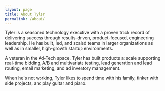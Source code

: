 ```yaml
---
layout: page
title: About Tyler
permalink: /about/
---
```


<p>Tyler is a seasoned technology executive with a proven track record of delivering success through results-driven, product-focused, engineering leadership. He has built, led, and scaled teams in larger organizations as well as in smaller, high-growth startup environments.

<p>
A veteran in the Ad-Tech space, Tyler has built products at scale supporting real-time bidding, A/B and multivariate testing, lead generation and lead routing, email marketing, and ad inventory management.

<p>
When he's not working, Tyler likes to spend time with his family, tinker with side projects, and play guitar and piano.
